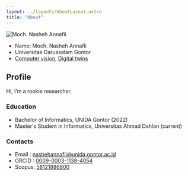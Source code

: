 ```yaml
---
layout: ../layouts/AboutLayout.astro
title: "About"
---
```


<div>
  <img src="/assets/profile.jpeg" class="sm:w-1/2 mx-auto" alt="Moch. Nasheh Annafii">
</div>

- Name: Moch. Nasheh Annafii
- Universitas Darussalam Gontor
- [Computer vision](/tags/computer-vision/), [Digital twins](/tags/digital-twins/)

## Profile

Hi, I’m a rookie researcher.

<!--
1. [Semantic Segmentation of Rice Leaf Blast Disease using Optimized U-Net](https://ieeexplore.ieee.org/document/10037550) (International Conference on Computer Engineering, Network and Intelligent Multimedia, 2022)​
2. [Human Digital Twin Modeling for Cardiovascular System](https://journal.unnes.ac.id/journals/sji/article/view/16012) (Scientific Journal of Informatics, 2025)
3. [Klasifikasi Tingkat Keparahan Penyakit Leafblast Tanaman Padi Menggunakan MobileNetv2](https://ejournal.unida.gontor.ac.id/index.php/FIJ/article/view/9419) (Fountain of Informatics, 2022)
4. [etc...](https://scholar.google.com/citations?user=g-D2WqoAAAAJ&hl=en&authuser=1&oi=sra)

Selain kontribusinya dalam penelitian, Nasheh juga aktif mengembangkan aplikasi yang digunakan di lingkungan kampus Universitas Darussalam Gontor. Beberapa proyeknya aplikasi antara lain:

1. SIAKAD, Sistem Informasi Akademik,
2. SIMUDA, Sistem Informasi Mutu Universitas Darussalam Gontor,
3. E-Surat, Electronic Surat,
4. SIKAP, Sistem Informasi Kepesantrenan,
5. LISA, Library Information System UNIDA,
6. etc...

Berikut adalah daftar karya Moch. Nasheh Annafii yang telah tercatat dan dilindungi hak ciptanya:

1. [Sistem Informasi Mutu UNIDA (SIMUDA), No. Permohonan EC00202307063, No. Pencatatan 000439985](https://pdki-indonesia.dgip.go.id/detail/b3f002e3e89aaffb7d88f98f2e78af562172dd38bd2f44eed29272fc46f1ec26?nomor=EC00202307063&type=copyright&keyword=simuda%20gontor)
2. [Buku Implementasi Teknologi Artificial Intelligence untuk Interdisipliner Ilmu](https://deepublishstore.com/produk/buku-implementasi-teknologi-artificial-intelligence-untuk-interdisipliner-ilmu/) -->

### Education

- Bachelor of Informatics, UNIDA Gontor (2022)
- Master's Student in Informatics, Universitas Ahmad Dahlan (current)

### Contacts

- Email : [nashehannafii@unida.gontor.ac.id](mailto:nashehannafii@unida.gontor.ac.id)
- ORCID : [0009-0003-1138-4054](https://orcid.org/0009-0003-1138-4054)
- Scopus: [58121886800](https://www.scopus.com/authid/detail.uri?authorId=58121886800)

<!-- AstroPaper is a minimal, responsive and SEO-friendly Astro blog theme. I designed and crafted this based on [my personal blog](https://github.com/nashehannafii).

This theme is aimed to be accessible out of the box. Light and dark mode are supported by
default and additional color schemes can also be configured.

This theme is self-documented \_ which means articles/posts in this theme can also be considered as documentations. So, see the documentation for more info.

<div>
  <img src="/assets/dev.svg" class="sm:w-1/2 mx-auto" alt="coding dev illustration">
</div>

## Tech Stack

This theme is written in vanilla JavaScript (+ TypeScript for type checking) and a little bit of ReactJS for some interactions. TailwindCSS is used for styling; and Markdown is used for blog contents.

## Features

Here are certain features of this site.

- fully responsive and accessible
- SEO-friendly
- light & dark mode
- fuzzy search
- super fast performance
- draft posts
- pagination
- sitemap & rss feed
- highly customizable

If you like this theme, you can star/contribute to the [repo](https://github.com/satnaing/astro-paper).
Or you can even give any feedback via my [email](mailto:contact@satnaing.dev). -->
